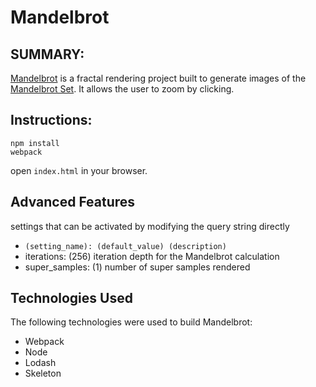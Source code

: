 Mandelbrot
========

SUMMARY:
--------
[Mandelbrot](http://jonathan-potter.github.io/Mandelbrot/) is a fractal rendering project built to generate images of the [Mandelbrot Set](https://en.wikipedia.org/wiki/Mandelbrot_set). It allows the user to zoom by clicking.

Instructions:
--------
```
npm install
webpack
```
open `index.html` in your browser.

## Advanced Features

settings that can be activated by modifying the query string directly

 * `(setting_name): (default_value) (description)`
 * iterations: (256) iteration depth for the Mandelbrot calculation
 * super_samples: (1) number of super samples rendered 

## Technologies Used
The following technologies were used to build Mandelbrot:

 * Webpack
 * Node
 * Lodash
 * Skeleton
